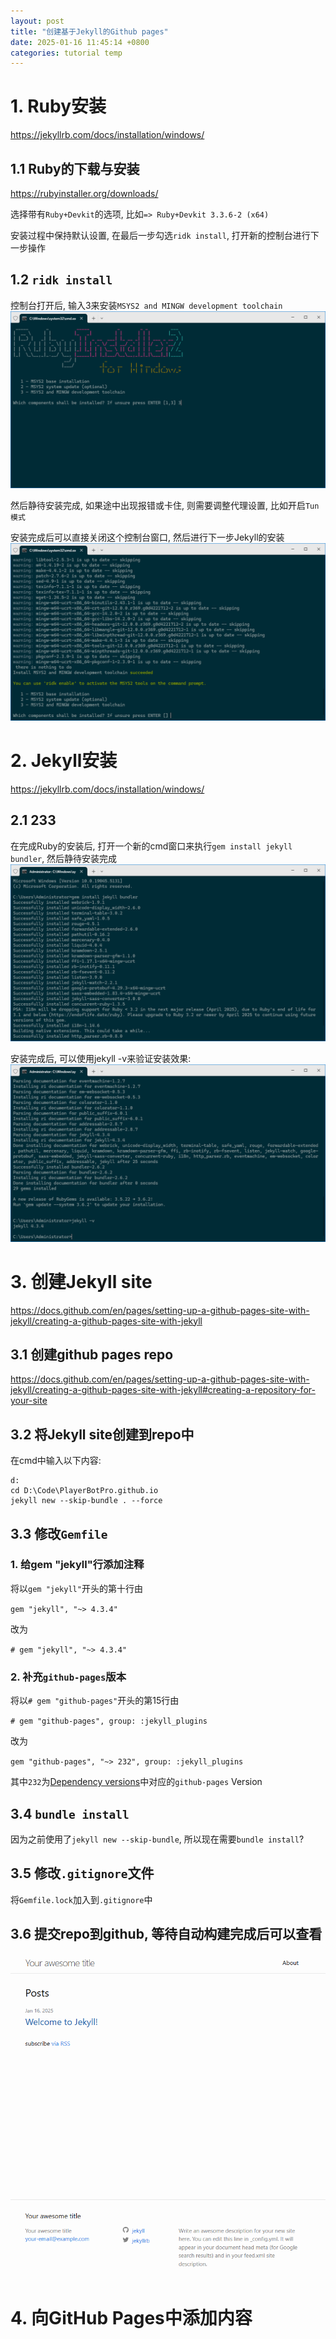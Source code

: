 ```yaml
---
layout: post
title: "创建基于Jekyll的Github pages"
date: 2025-01-16 11:45:14 +0800
categories: tutorial temp
---
```


# 1. Ruby安装

https://jekyllrb.com/docs/installation/windows/


## 1.1 Ruby的下载与安装

https://rubyinstaller.org/downloads/

选择带有`Ruby+Devkit`的选项, 比如`=> Ruby+Devkit 3.3.6-2 (x64)`

安装过程中保持默认设置, 在最后一步勾选`ridk install`, 打开新的控制台进行下一步操作


## 1.2 `ridk install`

控制台打开后, 输入3来安装`MSYS2 and MINGW development toolchain`
![My helpful screenshot](/assets/Ruby_Install_1.png)

然后静待安装完成, 如果途中出现报错或卡住, 则需要调整代理设置, 比如开启`Tun模式`

安装完成后可以直接关闭这个控制台窗口, 然后进行下一步Jekyll的安装
![My helpful screenshot](/assets/Ruby_Install_2.png)


# 2. Jekyll安装

https://jekyllrb.com/docs/installation/windows/


## 2.1 233
在完成Ruby的安装后, 打开一个新的cmd窗口来执行`gem install jekyll bundler`, 然后静待安装完成
![My helpful screenshot](/assets/Jekyll_Install_1.png)

安装完成后, 可以使用jekyll -v来验证安装效果: 
![My helpful screenshot](/assets/Jekyll_Install_2.png)


# 3. 创建Jekyll site

https://docs.github.com/en/pages/setting-up-a-github-pages-site-with-jekyll/creating-a-github-pages-site-with-jekyll


## 3.1 创建github pages repo

https://docs.github.com/en/pages/setting-up-a-github-pages-site-with-jekyll/creating-a-github-pages-site-with-jekyll#creating-a-repository-for-your-site


## 3.2 将Jekyll site创建到repo中

在cmd中输入以下内容: 
```batch
d:
cd D:\Code\PlayerBotPro.github.io
jekyll new --skip-bundle . --force
```


## 3.3 修改`Gemfile`

### 1. 给gem "jekyll"行添加注释

将以`gem "jekyll"`开头的第十行由

`gem "jekyll", "~> 4.3.4"`

改为

`# gem "jekyll", "~> 4.3.4"`


### 2. 补充`github-pages`版本

将以`# gem "github-pages"`开头的第15行由

`# gem "github-pages", group: :jekyll_plugins`

改为

`gem "github-pages", "~> 232", group: :jekyll_plugins`

其中`232`为[Dependency versions](https://pages.github.com/versions/)中对应的`github-pages` Version


## 3.4 `bundle install`

因为之前使用了`jekyll new --skip-bundle`, 所以现在需要`bundle install`?


## 3.5 修改`.gitignore`文件

将`Gemfile.lock`加入到`.gitignore`中


## 3.6 提交repo到github, 等待自动构建完成后可以查看
![My helpful screenshot](/assets/Jekyll_Install_3.png)


# 4. 向GitHub Pages中添加内容